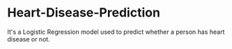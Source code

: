 # Heart-Disease-Prediction
It's a Logistic Regression model used to predict whether a person has heart disease or not.
